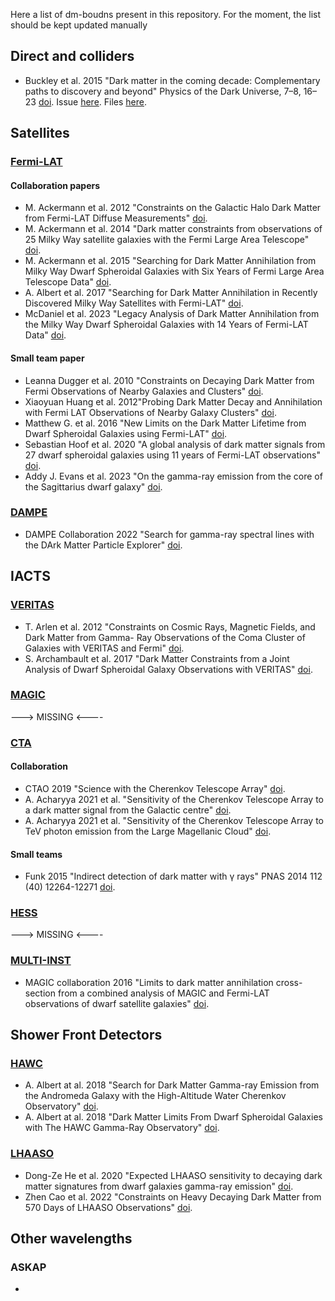 Here a list of dm-boudns present in this repository. For the moment, the list should be kept updated manually


## Direct and colliders
- Buckley et al. 2015 "Dark matter in the coming decade: Complementary paths to discovery and beyond" Physics of the Dark Universe, 7–8, 16–23 [doi](https://doi.org/10.1016/j.dark.2015.04.001). Issue [here](https://github.com/micheledoro/gDMbounds/issues?q=is%3Aissue+is%3Aclosed). Files [here](https://github.com/micheledoro/gDMbounds/tree/09efd8e9c08c11d836a4fb080516685ebe28f050/dmbounds/bounds/directsearches).


## Satellites

### [Fermi-LAT](https://github.com/micheledoro/gDMbounds/tree/main/dmbounds/bounds/lat)

#### Collaboration papers
- M. Ackermann et al. 2012 "Constraints on the Galactic Halo Dark Matter from Fermi-LAT Diffuse Measurements" [doi](https://doi.org/10.1088/0004-637X/761/2/91).
- M. Ackermann et al. 2014 "Dark matter constraints from observations of 25 Milky Way satellite galaxies with the Fermi Large Area Telescope" [doi](https://doi.org/10.1103/PhysRevD.89.042001).
- M. Ackermann et al. 2015 "Searching for Dark Matter Annihilation from Milky Way Dwarf Spheroidal Galaxies with Six Years of Fermi Large Area Telescope Data" [doi](https://doi.org/10.1103/PhysRevLett.115.231301).
- A. Albert et al. 2017 "Searching for Dark Matter Annihilation in Recently Discovered Milky Way Satellites with Fermi-LAT" [doi](https://doi.org/10.3847/1538-4357/834/2/110).
- McDaniel et al. 2023 "Legacy Analysis of Dark Matter Annihilation from the Milky Way Dwarf Spheroidal Galaxies with 14 Years of Fermi-LAT Data" [doi](https://doi.org/10.48550/arXiv.2311.04982).

#### Small team paper

- Leanna Dugger et al. 2010 "Constraints on Decaying Dark Matter from Fermi Observations of Nearby Galaxies and Clusters" [doi](https://doi.org/10.1088/1475-7516/2010/12/015).
- Xiaoyuan Huang et al. 2012"Probing Dark Matter Decay and Annihilation with Fermi LAT Observations of Nearby Galaxy Clusters" [doi](https://doi.org/10.1088/1475-7516/2012/01/042).
- Matthew G. et al. 2016 "New Limits on the Dark Matter Lifetime from Dwarf Spheroidal Galaxies using Fermi-LAT" [doi](https://doi.org/10.1103/PhysRevD.93.103009).
- Sebastian Hoof et al. 2020 "A global analysis of dark matter signals from 27 dwarf spheroidal galaxies using 11 years of Fermi-LAT observations" [doi](https://doi.org/10.1088/1475-7516/2020/02/012).
- Addy J. Evans et al. 2023 "On the gamma-ray emission from the core of the Sagittarius dwarf galaxy" [doi](https://doi.org/10.1093/mnras/stad2074).


### [DAMPE](https://github.com/micheledoro/gDMbounds/tree/main/dmbounds/bounds/dampe)
- DAMPE Collaboration 2022 "Search for gamma-ray spectral lines with the DArk Matter Particle Explorer" [doi](https://doi.org/10.1016/j.scib.2021.12.015).

## IACTS

### [VERITAS](https://github.com/micheledoro/gDMbounds/tree/main/dmbounds/bounds/veritas)

- T. Arlen et al. 2012 "Constraints on Cosmic Rays, Magnetic Fields, and Dark Matter from Gamma- Ray Observations of the Coma Cluster of Galaxies with VERITAS and Fermi" [doi](https://doi.org/10.1088/0004-637X/757/2/123).
- S. Archambault et al. 2017 "Dark Matter Constraints from a Joint Analysis of Dwarf Spheroidal Galaxy Observations with VERITAS" [doi](https://doi.org/10.1103/PhysRevD.95.082001).


### [MAGIC](https://github.com/micheledoro/gDMbounds/tree/main/dmbounds/bounds/magic)
---> MISSING <----


### [CTA](https://github.com/micheledoro/gDMbounds/tree/main/dmbounds/bounds/cta)

#### Collaboration
- CTAO 2019 "Science with the Cherenkov Telescope Array" [doi](https://doi.org/10.1142/10986).
- A. Acharyya 2021 et al. "Sensitivity of the Cherenkov Telescope Array to a dark matter signal from the Galactic centre" [doi](https://doi.org/10.1088/1475-7516/2021/01/057).
- A. Acharyya 2021 et al. "Sensitivity of the Cherenkov Telescope Array to TeV photon emission from the Large Magellanic Cloud" [doi](https://doi.org/10.1093/mnras/stad1576).


#### Small teams
- Funk 2015 "Indirect detection of dark matter with γ rays" PNAS 2014 112 (40) 12264-12271 [doi](https://doi.org/10.1073/pnas.1308728111). 


### [HESS](https://github.com/micheledoro/gDMbounds/tree/main/dmbounds/bounds/hess)
---> MISSING <----


### [MULTI-INST](https://github.com/micheledoro/gDMbounds/tree/main/dmbounds/bounds/multi-inst)
- MAGIC collaboration 2016 "Limits to dark matter annihilation cross-section from a combined analysis of MAGIC and Fermi-LAT observations of dwarf satellite galaxies" [doi](https://doi.org/10.1088/1475-7516/2016/02/039).


## Shower Front Detectors
### [HAWC](https://github.com/micheledoro/gDMbounds/tree/main/dmbounds/bounds/hawc)
- A. Albert at al. 2018 "Search for Dark Matter Gamma-ray Emission from the Andromeda Galaxy with the High-Altitude Water Cherenkov Observatory" [doi](https://doi.org/10.1088/1475-7516/2018/06/043).
- A. Albert at al. 2018 "Dark Matter Limits From Dwarf Spheroidal Galaxies with The HAWC Gamma-Ray Observatory" [doi](https://doi.org/10.3847/1538-4357/aaa6d8).


### [LHAASO](https://github.com/micheledoro/gDMbounds/tree/main/dmbounds/bounds/lhaaso)
- Dong-Ze He et al. 2020 "Expected LHAASO sensitivity to decaying dark matter signatures from dwarf galaxies gamma-ray emission" [doi](https://doi.org/10.1088/1674-1137/44/8/085001).
- Zhen Cao et al. 2022 "Constraints on Heavy Decaying Dark Matter from 570 Days of LHAASO Observations" [doi](https://doi.org/10.1103/PhysRevLett.129.261103).



## Other wavelengths
### ASKAP
-
